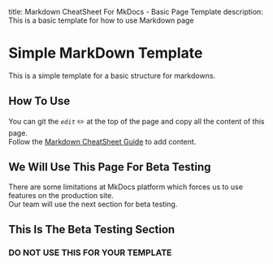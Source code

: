 title: Markdown CheatSheet For MkDocs - Basic Page Template
description: This is a basic template for how to use Markdown page
<!-- Meta Data for search engines - NOT Visible -->

# Simple MarkDown Template

This is a simple template for a basic structure for markdowns.

## How To Use

You can git the _`edit`_ :pencil2: at the top of the page and copy all the content of this page.  
Follow the [Markdown CheatSheet Guide](/markdownCheatSheet/welcome "Markdown CheatSheet Guide") to add content.

## We Will Use This Page For Beta Testing

There are some limitations at MkDocs platform which forces us to use features on the production site.  
Our team will use the next section for beta testing.

## This Is The Beta Testing Section

### DO NOT USE THIS FOR YOUR TEMPLATE


